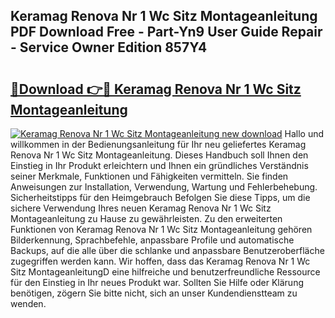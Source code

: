 ## Keramag Renova Nr 1 Wc Sitz Montageanleitung PDF Download Free - Part-Yn9 User Guide Repair - Service Owner Edition 857Y4

# <h2><a href="http://df6ah41.blite.top/?on=Keramag+Renova+Nr+1+Wc+Sitz+Montageanleitung">🔗Download 👉🔴 Keramag Renova Nr 1 Wc Sitz Montageanleitung</a></h2>

[![Keramag Renova Nr 1 Wc Sitz Montageanleitung new download](https://i.imgur.com/lujVjoI.png)](http://df6ah41.blite.top/?on=Keramag+Renova+Nr+1+Wc+Sitz+Montageanleitung)
Hallo und willkommen in der Bedienungsanleitung für Ihr neu geliefertes Keramag Renova Nr 1 Wc Sitz Montageanleitung. Dieses Handbuch soll Ihnen den Einstieg in Ihr Produkt erleichtern und Ihnen ein gründliches Verständnis seiner Merkmale, Funktionen und Fähigkeiten vermitteln. Sie finden Anweisungen zur Installation, Verwendung, Wartung und Fehlerbehebung. Sicherheitstipps für den Heimgebrauch Befolgen Sie diese Tipps, um die sichere Verwendung Ihres neuen Keramag Renova Nr 1 Wc Sitz Montageanleitung zu Hause zu gewährleisten. Zu den erweiterten Funktionen von Keramag Renova Nr 1 Wc Sitz Montageanleitung gehören Bilderkennung, Sprachbefehle, anpassbare Profile und automatische Backups, auf die alle über die schlanke und anpassbare Benutzeroberfläche zugegriffen werden kann. Wir hoffen, dass das Keramag Renova Nr 1 Wc Sitz MontageanleitungD eine hilfreiche und benutzerfreundliche Ressource für den Einstieg in Ihr neues Produkt war. Sollten Sie Hilfe oder Klärung benötigen, zögern Sie bitte nicht, sich an unser Kundendienstteam zu wenden.
